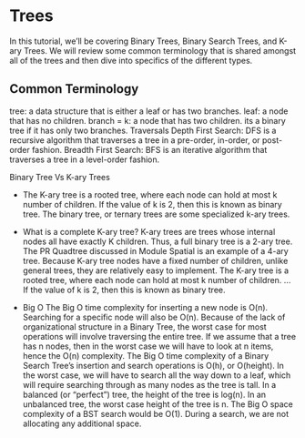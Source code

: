 # Trees

In this tutorial, we’ll be covering Binary Trees, Binary Search Trees, and K-ary Trees. We will review some common terminology that is shared amongst all of the trees and then dive into specifics of the different types.

## Common Terminology

tree: a data structure that is either a leaf or has two branches.
leaf: a node that has no children.
branch = k: a node that has two children.
its a binary tree if it has only two branches.
Traversals
Depth First Search: DFS is a recursive algorithm that traverses a tree in a pre-order, in-order, or post-order fashion.
Breadth First Search: BFS is an iterative algorithm that traverses a tree in a level-order fashion.

Binary Tree Vs K-ary Trees

- The K-ary tree is a rooted tree, where each node can hold at most k number of children. If the value of k is 2, then this is known as binary tree. The binary tree, or ternary trees are some specialized k-ary trees.

- What is a complete K-ary tree?
  K-ary trees are trees whose internal nodes all have exactly K children. Thus, a full binary tree is a 2-ary tree. The PR Quadtree discussed in Module Spatial is an example of a 4-ary tree. Because K-ary tree nodes have a fixed number of children, unlike general trees, they are relatively easy to implement.
  The K-ary tree is a rooted tree, where each node can hold at most k number of children. ... If the value of k is 2, then this is known as binary tree.
- Big O
  The Big O time complexity for inserting a new node is O(n). Searching for a specific node will also be O(n). Because of the lack of organizational structure in a Binary Tree, the worst case for most operations will involve traversing the entire tree. If we assume that a tree has n nodes, then in the worst case we will have to look at n items, hence the O(n) complexity.
  The Big O time complexity of a Binary Search Tree’s insertion and search operations is O(h), or O(height). In the worst case, we will have to search all the way down to a leaf, which will require searching through as many nodes as the tree is tall. In a balanced (or “perfect”) tree, the height of the tree is log(n). In an unbalanced tree, the worst case height of the tree is n.
  The Big O space complexity of a BST search would be O(1). During a search, we are not allocating any additional space.
